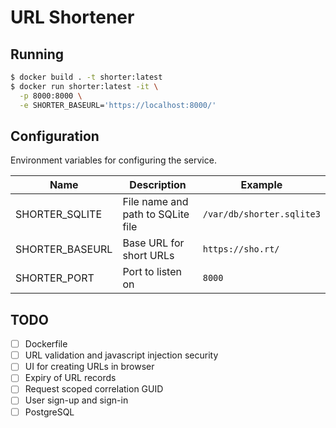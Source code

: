 
# URL Shortener

## Running

```bash
$ docker build . -t shorter:latest
$ docker run shorter:latest -it \
  -p 8000:8000 \
  -e SHORTER_BASEURL='https://localhost:8000/'
```

## Configuration

Environment variables for configuring the service.

| Name             | Description                         | Example                    |
| ---------------- | ----------------------------------- | -------------------------- |
| SHORTER_SQLITE   | File name and path to SQLite file   | `/var/db/shorter.sqlite3`  |
| SHORTER_BASEURL  | Base URL for short URLs             | `https://sho.rt/`          |
| SHORTER_PORT     | Port to listen on                   | `8000`                     |


## TODO

* [ ] Dockerfile
* [ ] URL validation and javascript injection security
* [ ] UI for creating URLs in browser
* [ ] Expiry of URL records
* [ ] Request scoped correlation GUID
* [ ] User sign-up and sign-in
* [ ] PostgreSQL